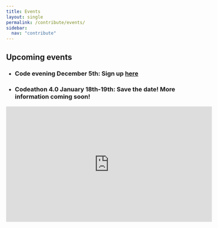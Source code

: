 ```yaml
---
title: Events
layout: single
permalink: /contribute/events/
sidebar:
  nav: "contribute"
---
```


## Upcoming events

- ### Code evening December 5th: Sign up [here](https://events.provisoevent.no/rødekors/events/code-evening-december-5th/register/cat/5c591f42-26ef-43ad-8f25-ebf832d4a86e)

- ### Codeathon 4.0 January 18th-19th: Save the date! More information coming soon!

<iframe width="560" height="315" src="https://www.youtube.com/embed/6op40mK7rYs" frameborder="0" allow="accelerometer; autoplay; encrypted-media; gyroscope; picture-in-picture" allowfullscreen></iframe>
